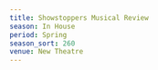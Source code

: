 ```yaml
---
title: Showstoppers Musical Review
season: In House
period: Spring
season_sort: 260
venue: New Theatre
---
```



